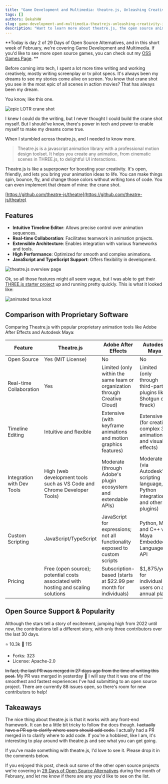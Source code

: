 ```yaml
---
title: "Game Development and Multimedia: theatre.js, Unleashing Creativity in Animation and Motion Design"
tags: []
authors: BekahHW
slug: game-development-and-multimedia-theatrejs-unleashing-creativity-in-animation-and-motion-design
description: "Want to learn more about theatre.js, the open source animation toolset? Check out this post."
---
```



**Today is day 2 of 29 Days of Open Source Alternatives, and in this short week of February, we're covering Game Development and Multimedia. If you'd like to see more open source games, you can check out my [OSS Games Page](https://oss.fyi/oss-games). **

Before coming into tech, I spent a lot more time writing and working creatively, mostly writing screenplay or tv pilot specs. It's always been my dreams to see my stories come alive on screen. You know that crane shot you see in the most epic of all scenes in action movies? That has always been my dream.

<!-- truncate -->


You know, like this one.

![epic LOTR crane shot](https://media.giphy.com/media/v1.Y2lkPTc5MGI3NjExaGI2a2pvOXkzbHM1Ymx3NGNmNmFlanU2dXprcWVyZG12ZnVvd3d5YyZlcD12MV9pbnRlcm5hbF9naWZfYnlfaWQmY3Q9Zw/a8BQ6RJjLoUPS/giphy.gif)

I knew I could do the writing, but I never thought I could build the crane shot myself. But I should've know, there's power in tech and power to enable myself to make my dreams come true.

When I stumbled across theatre.js, and I needed to know more. 

> Theatre.js is a javascript animation library with a professional motion design toolset. It helps you create any animation, from cinematic scenes in THREE.js, to delightful UI interactions.

Theatre.js is like a superpower for boosting your creativity. It's open, friendly, and lets you bring your animation ideas to life. You can make things spin, bounce, fly, and change those colors without writing tons of code. You can even implement that dream of mine: the crane shot. 

[https://github.com/theatre-js/theatre](https://github.com/theatre-js/theatre)


## Features

- **Intuitive Timeline Editor**: Allows precise control over animation sequences.
- **Real-time Collaboration**: Facilitates teamwork in animation projects.
- **Extensible Architecture**: Enables integration with various frameworks and tools.
- **High Performance**: Optimized for smooth and complex animations.
- **JavaScript and TypeScript Support**: Offers flexibility in development.


![theatre.js overview page](https://dev-to-uploads.s3.amazonaws.com/uploads/articles/jwukwce1nyjqn93ewsl6.png)

Ok, so all those features might all seem vague, but I was able to get their [THREE.js starter project](https://www.theatrejs.com/docs/latest/getting-started/with-three-js) up and running pretty quickly. This is what it looked like:

![animated torus knot](https://dev-to-uploads.s3.amazonaws.com/uploads/articles/bup6mxfshbcnd6zxm7o6.gif)

## Comparison with Proprietary Software

Comparing Theatre.js with popular proprietary animation tools like Adobe After Effects and Autodesk Maya:

| Feature                  | Theatre.js                                    | Adobe After Effects                                                                                                 | Autodesk Maya                                                                                                        |
|--------------------------|-----------------------------------------------|---------------------------------------------------------------------------------------------------------------------|---------------------------------------------------------------------------------------------------------------------|
| Open Source              | Yes (MIT License)                             | No                                                                                                                  | No                                                                                                                  |
| Real-time Collaboration  | Yes                                           | Limited (only within the same team or organization through Creative Cloud)                                           | Limited (only through third-party plugins like Shotgun or ftrack)                                                    |
| Timeline Editing         | Intuitive and flexible                        | Extensive (with keyframe animations and motion graphics features)                                                    | Extensive (for creating complex 3D animations and visual effects)                                                    |
| Integration with Dev Tools | High (web development tools such as VS Code and Chrome Developer Tools) | Moderate (through Adobe's plugin ecosystem and extendable APIs)                                                      | Moderate (via Autodesk's scripting language, Python integration, and other plugins)                                  |
| Custom Scripting         | JavaScript/TypeScript                        | JavaScript for expressions; not all functionality exposed to custom scripts                                          | Python, Mel, and C++ via Maya Embedded Language API                                                                  |
| Pricing                  | Free (open source); potential costs associated with hosting and scaling solutions | Subscription-based (starts at $22.99 per month for individuals)| $1,875/year for individual users on an annual plan |

## Open Source Support & Popularity

Although the stars tell a story of excitement, jumping high from 2022 until now, the contributions tell a different story, with only three contributors over the last 30 days. 

⭐ 10.3k
👀 115
- Forks: 323
- License: Apache-2.0

~~In fact, the last PR was merged in 27 days ago from the time of writing this post.~~ My PR was merged in yesterday :tada: I will say that it was one of the smoothest and fastest experiences I've had submitting to an open source project. There are currently 88 issues open, so there's room for new contributors to help!

## Takeaways

The nice thing about theatre.js is that it works with any front-end framework. It can be a little bit tricky to follow the docs though. ~~I actually have a PR up to clarify where users should add code.~~ I actually had a PR merged in to clarify where to add code. If you're a hobbiest, like I am, it's interesting to play around with theatre.js and see what you can get going.

If you've made something with theatre.js, I'd love to see it. Please drop it in the comments below.

If you enjoyed this post, check out some of the other open source projects we're covering in [29 Days of Open Source Alternatives](https://oss.fyi/oss-alts) during the month of February, and let me know if there are any you'd like to see on the list.
